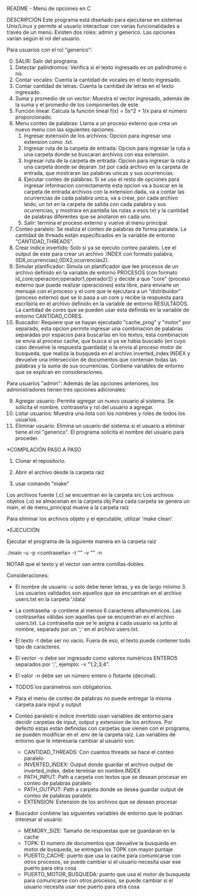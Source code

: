 README - Menú de opciones en C

DESCRIPCIÓN
Este programa está diseñado para ejecutarse en sistemas Unix/Linux y permite al usuario interactuar con varias funcionalidades a través de un menú. Existen dos roles: admin y generico. Las opciones varían según el rol del usuario.

Para usuarios con el rol "generico":

0. SALIR: Salir del programa.
1. Detectar palíndromos: Verifica si el texto ingresado es un palíndromo o no.
2. Contar vocales: Cuenta la cantidad de vocales en el texto ingresado.
3. Contar cantidad de letras: Cuenta la cantidad de letras en el texto ingresado.
4. Suma y promedio de un vector: Muestra el vector ingresado, además de la suma y el promedio de los componentes de este.
5. Función lineal: Calcula la función lineal f(x) = 5x^2 + 1/x para el número proporcionado.
6. Menu conteo de palabras: Llama a un proceso externo que crea un nuevo menu con las siguientes opciones.
    1. Ingresar extensión de los archivos: Opcion para ingresar una extension como .txt.
    2. Ingresar ruta de la carpeta de entrada: Opcion para ingresar la ruta a una carpeta donde se buscaran archivos con esa extension.
    3. Ingresar ruta de la carpeta de entrada: Opcion para ingresar la ruta a una carpeta donde se dejaran .txt por cada archivo en la carpeta de entrada, que mostraran las palabras unicas y sus ocurrencias.
    4. Ejecutar conteo de palabras: Si se uso el resto de opciones para ingresar informacion correctamente esta opcion va a buscar en la carpeta de entrada archivos con la extension dada, va a contar las ocurrencias de cada palabra unica, va a crear, por cada archivo leido, un txt en la carpeta de salida con cada palabra y sus ocurrencias, y mostrara en pantalla las rutas a esos txt y la cantidad de palabras diferentes que se anotaron en cada uno.
    0. Salir: termina el proceso externo y vuelve al menu principal.
7. Conteo paralelo: Se realiza el conteo de palabras de forma paralela. La cantidad de threads están especificados en la variable de entorno "CANTIDAD_THREADS".
8. Crear indice invertido: Solo si ya se ejecuto conteo paralelo. Lee el output de este para crear un archivo .INDEX con formato palabra;(IDX,ocurrencias);(IDX2,ocurrencias2).
9. Simular planificador: Simula un planificador que lee procesos de un archivo definido en la variable de entorno PROCESOS (con formato id_core;operacion;operador1,operador2) y decide a que "core" (proceso externo que puede realizar operaciones) esta libre, para enviarle un mensaje con el proceso y el core que le ejecutara a un "distribuidor" (proceso externo) que se lo pasa a un core y recibe la respuesta para escribirla en el archivo definido en la variable de entorno RESULTADOS. La cantidad de cores que se pueden usar esta definida en la variable de entorno CANTIDAD_CORES.
20. Buscador: Requiere que se hayan ejecutado "cache_prog" y "motor" por separado, esta opcion permite ingresar una combinacion de palabras separadas por espacios para buscarlas en los textos, esta combinacion se envia al proceso cache, que busca si ya se habia buscado (en cuyo caso devuelve la respuesta guardada) o la envia al proceso motor de busqueda, que realiza la busqueda en el archivo inverted_index.INDEX y devuelve una interseccion de documentos que contenian todas las palabras y la suma de sus ocurrencias. Contiene variables de entorno que se explican en consideraciones.

Para usuarios "admin": Además de las opciones anteriores, los administradores tienen tres opciones adicionales:

9. Agregar usuario: Permite agregar un nuevo usuario al sistema. Se solicita el nombre, contraseña y rol del usuario a agregar.
10. Listar usuarios: Muestra una lista con los nombres y roles de todos los usuarios.
11. Eliminar usuario: Elimina un usuario del sistema si el usuario a eliminar tiene el rol "generico". El programa solicita el nombre del usuario para proceder.

*COMPILACIÓN PASO A PASO

1. Clonar el repositorio.

2. Abrir el archivo desde la carpeta raíz

3. usar comando "make"

Los archivos fuente (.c) se encuentran en la carpeta src
Los archivos objetos (.o) se almacenan en la carpeta obj
Para cada carpeta se genera un main, el de menu_principal mueve a la carpeta raíz

Para eliminar los archivos objeto y el ejecutable, utilizar 'make clean'.

*EJECUCIÓN

Ejecutar el programa de la siguiente manera en la carpeta raíz

./main -u <usuario> -p <contraseña> -t "<texto>" -v "<vector>" -n <numero entero o flotante>

NOTAR que el texto y el vector van entre comillas dobles.

Consideraciones:
- El nombre de usuario -u solo debe tener letras, y es de largo mínimo 3. Los usuarios validados son aquellos que se encuentran en el archivo users.txt en la carpeta '/data'

- La contraseña -p contiene al menos 6 caracteres alfanuméricos. Las contraseñas válidas son aquellas que se encuentran en el archivo users.txt. La contraseña que se le asigna a cada usuario va junto al nombre, separado por un ';' en el archivo users.txt.

- El texto -t debe ser no vacío. Fuera de eso, el texto puede contener todo tipo de caracteres.

- El vector -v debe ser ingresado como valores numéricos ENTEROS separados por ';', ejemplo: -v "1;2;3;4".

- El valor -n debe ser un número entero o flotante (decimal).

- TODOS los parámetros son obligatorios.

- Para el menu de conteo de palabras no puede entregar la misma carpeta para input y output

- Conteo paralelo e indice invertido usan variables de entorno para decidir carpetas de input, output y extension de los archivos. Por defecto estas estan definidas con carpetas que vienen con el programa, se pueden modificar en el .env de la carpeta raiz. Las variables de entorno que le interesaria cambiar al usuario son:
    - CANTIDAD_THREADS: Con cuantos threads se hace el conteo paralelo
    - INVERTED_INDEX: Output donde guardar el archivo output de inverted_index, debe terminar en nombre.INDEX
    - PATH_INPUT: Path a carpeta con textos que se desean procesar en conteo de palabras paralelo
    - PATH_OUTPUT: Path a carpeta donde se desea guardar output de conteo de palabras paralelo
    - EXTENSION: Extension de los archivos que se desean procesar

- Buscador contiene las siguientes variables de entorno que le podrian interesar al usuario:
    - MEMORY_SIZE: Tamaño de respuestas que se guardaran en la cache
    - TOPK: El numero de documentos que devuelve la busqueda en motor de busqueda, se entregan los TOPK con mayor puntaje
    - PUERTO_CACHE: puerto que usa la cache para comunicarse con otros procesos, se puede cambiar si el usuario necesita usar ese puerto para otra cosa
    - PUERTO_MOTOR_BUSQUEDA: puerto que usa el motor de busqueda para comunicarse con otros procesos, se puede cambiar si el usuario necesita usar ese puerto para otra cosa
